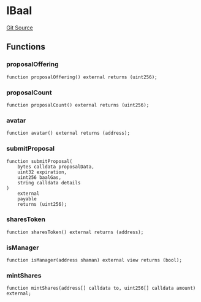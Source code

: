 # IBaal
[Git Source](https://github.com/bitbeckers/RiteOfMoloch-v1.0/blob/3b83c2a4b53015049ac521ff1124c3303695c3c7/src/baal/IBaal.sol)


## Functions
### proposalOffering


```solidity
function proposalOffering() external returns (uint256);
```

### proposalCount


```solidity
function proposalCount() external returns (uint256);
```

### avatar


```solidity
function avatar() external returns (address);
```

### submitProposal


```solidity
function submitProposal(
    bytes calldata proposalData,
    uint32 expiration,
    uint256 baalGas,
    string calldata details
)
    external
    payable
    returns (uint256);
```

### sharesToken


```solidity
function sharesToken() external returns (address);
```

### isManager


```solidity
function isManager(address shaman) external view returns (bool);
```

### mintShares


```solidity
function mintShares(address[] calldata to, uint256[] calldata amount) external;
```

